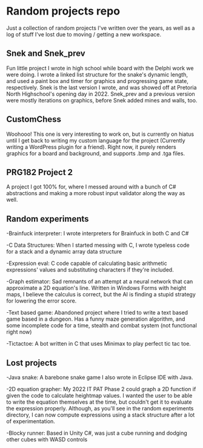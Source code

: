 # Random projects repo

Just a collection of random projects I've written over the years, as well as a log of stuff I've lost due to moving / getting a new workspace.

Snek and Snek_prev
-
Fun little project I wrote in high school while board with the Delphi work we were doing. I wrote a linked list structure for the snake's dynamic length, and used a paint box and timer for graphics and progressing game state, respectively.
Snek is the last version I wrote, and was showed off at Pretoria North Highschool's opening day in 2022. Snek_prev and a previous version were mostly iterations on graphics, before Snek added mines and walls, too.

CustomChess
-
Woohooo! This one is very interesting to work on, but is currently on hiatus until I get back to writing my custom language for the project (Currently writing a WordPress plugin for a friend). Right now, it purely renders graphics for a board and background, and supports .bmp and .tga files.

PRG182 Project 2
-
A project I got 100% for, where I messed around with a bunch of C# abstractions and making a more robust input validator along the way as well.

Random experiments
-
-Brainfuck interpreter: I wrote interpreters for Brainfuck in both C and C#

-C Data Structures: When I started messing with C, I wrote typeless code for a stack and a dynamic array data structure

-Expression eval: C code capable of calculating basic arithmetic expressions' values and substituting characters if they're included.

-Graph estimator: Sad remnants of an attempt at a neural network that can approximate a 2D equation's line. Written in Windows Forms with height maps, I believe the calculus is correct, but the AI is finding a stupid strategy for lowering the error score.

-Text based game: Abandoned project where I tried to write a text based game based in a dungeon. Has a funny maze generation algorithm, and some incomplete code for a time, stealth and combat system (not functional right now)

-Tictactoe: A bot written in C that uses Minimax to play perfect tic tac toe.

Lost projects
-
-Java snake: A barebone snake game I also wrote in Eclipse IDE with Java.

-2D equation grapher: My 2022 IT PAT Phase 2 could graph a 2D function if given the code to calculate heightmap values. I wanted the user to be able to write the equation themselves at the time, but couldn't get it to evaluate the expression properly.
Although, as you'll see in the random experiments directory, I can now compute expressions using a stack structure after a lot of experimentation.

-Blocky runner: Based in Unity C#, was just a cube running and dodging other cubes with WASD controls
